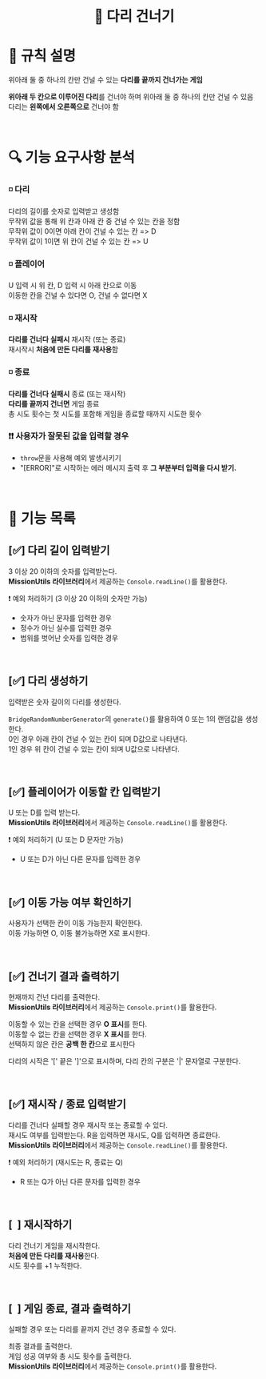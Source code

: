 <h1 align="middle">🌉 다리 건너기</h1>

# 📑 규칙 설명

위아래 둘 중 하나의 칸만 건널 수 있는 **다리를 끝까지 건너가는 게임**

**위아래 두 칸으로 이루어진 다리**를 건너야 하며 위아래 둘 중 하나의 칸만 건널 수 있음  
다리는 **왼쪽에서 오른쪽으로** 건너야 함

</br>

# 🔍 기능 요구사항 분석
### ◽ 다리  
다리의 길이를 숫자로 입력받고 생성함  
무작위 값을 통해 위 칸과 아래 칸 중 건널 수 있는 칸을 정함  
무작위 값이 0이면 아래 칸이 건널 수 있는 칸 => D  
무작위 값이 1이면 위 칸이 건널 수 있는 칸 => U  

### ◽ 플레이어  
U 입력 시 위 칸, D 입력 시 아래 칸으로 이동  
이동한 칸을 건널 수 있다면 O, 건널 수 없다면 X  

### ◽ 재시작
**다리를 건너다 실패시** 재시작 (또는 종료)  
재시작시 **처음에 만든 다리를 재사용**함  

### ◽ 종료
**다리를 건너다 실패시** 종료 (또는 재시작)  
**다리를 끝까지 건너면** 게임 종료  
총 시도 횟수는 첫 시도를 포함해 게임을 종료할 때까지 시도한 횟수

### ❗❗ 사용자가 잘못된 값을 입력할 경우
- `throw`문을 사용해 예외 발생시키기
- "[ERROR]"로 시작하는 에러 메시지 출력 후 **그 부분부터 입력을 다시 받기.**

</br>

# 📝 기능 목록

## [✅] 다리 길이 입력받기   
3 이상 20 이하의 숫자를 입력받는다.  
**MissionUtils 라이브러리**에서 제공하는 `Console.readLine()`를 활용한다.  

❗ 예외 처리하기 (3 이상 20 이하의 숫자만 가능)  
- 숫자가 아닌 문자를 입력한 경우
- 정수가 아닌 실수를 입력한 경우
- 범위를 벗어난 숫자를 입력한 경우  

</br>

## [✅] 다리 생성하기
입력받은 숫자 길이의 다리를 생성한다.

`BridgeRandomNumberGenerator`의 `generate()`를 활용하여 0 또는 1의 랜덤값을 생성한다.  
0인 경우 아래 칸이 건널 수 있는 칸이 되며 D값으로 나타낸다.  
1인 경우 위 칸이 건널 수 있는 칸이 되며 U값으로 나타낸다.  

</br>

## [✅] 플레이어가 이동할 칸 입력받기
U 또는 D를 입력 받는다.  
**MissionUtils 라이브러리**에서 제공하는 `Console.readLine()`를 활용한다.

❗ 예외 처리하기 (U 또는 D 문자만 가능)  
- U 또는 D가 아닌 다른 문자를 입력한 경우

</br>

## [✅] 이동 가능 여부 확인하기
사용자가 선택한 칸이 이동 가능한지 확인한다.  
이동 가능하면 O, 이동 불가능하면 X로 표시한다.

</br>

## [✅] 건너기 결과 출력하기
현재까지 건넌 다리를 출력한다.   
**MissionUtils 라이브러리**에서 제공하는 `Console.print()`를 활용한다.

이동할 수 있는 칸을 선택한 경우 **O 표시**를 한다.  
이동할 수 없는 칸을 선택한 경우 **X 표시**를 한다.  
선택하지 않은 칸은 **공백 한 칸**으로 표시한다  

다리의 시작은 '[' 끝은 ']'으로 표시하며, 다리 칸의 구분은 '|' 문자열로 구분한다.

</br>

## [✅] 재시작 / 종료 입력받기
다리를 건너다 실패할 경우 재시작 또는 종료할 수 있다.  
재시도 여부를 입력받는다. R을 입력하면 재시도, Q를 입력하면 종료한다.  
**MissionUtils 라이브러리**에서 제공하는 `Console.readLine()`를 활용한다.

❗ 예외 처리하기 (재시도는 R, 종료는 Q)  
- R 또는 Q가 아닌 다른 문자를 입력한 경우 

</br>

## [&nbsp; ] 재시작하기
다리 건너기 게임을 재시작한다.  
**처음에 만든 다리를 재사용**한다.  
시도 횟수를 +1 누적한다.  

</br>

## [&nbsp; ] 게임 종료, 결과 출력하기
실패할 경우 또는 다리를 끝까지 건넌 경우 종료할 수 있다.  

최종 결과를 출력한다.  
게임 성공 여부와 총 시도 횟수를 출력한다.  
**MissionUtils 라이브러리**에서 제공하는 `Console.print()`를 활용한다.
